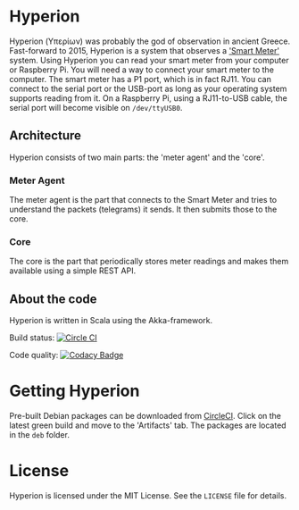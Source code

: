 # Hyperion
Hyperion (Υπερίων) was probably the god of observation in ancient Greece.
Fast-forward to 2015, Hyperion is a system that observes a ['Smart Meter'](https://en.wikipedia.org/wiki/Smart_meter) system.
Using Hyperion you can read your smart meter from your computer or Raspberry Pi.
You will need a way to connect your smart meter to the computer.
The smart meter has a P1 port, which is in fact RJ11.
You can connect to the serial port or the USB-port as long as your operating system supports reading from it.
On a Raspberry Pi, using a RJ11-to-USB cable, the serial port will become visible on `/dev/ttyUSB0`.

## Architecture
Hyperion consists of two main parts: the 'meter agent' and the 'core'.

### Meter Agent
The meter agent is the part that connects to the Smart Meter and tries to understand the packets (telegrams) it sends.
It then submits those to the core.

### Core
The core is the part that periodically stores meter readings and makes them available using a simple REST API.

## About the code
Hyperion is written in Scala using the Akka-framework.

Build status: [![Circle CI](https://circleci.com/gh/mthmulders/hyperion/tree/master.svg?style=svg)](https://circleci.com/gh/mthmulders/hyperion/tree/master)

Code quality: [![Codacy Badge](https://api.codacy.com/project/badge/grade/13a2d2b6f4fc43c1bdcd7f5c0306bd4f)](https://www.codacy.com/app/m-th-mulders/hyperion)

# Getting Hyperion
Pre-built Debian packages can be downloaded from [CircleCI](https://circleci.com/gh/mthmulders/hyperion).
Click on the latest green build and move to the 'Artifacts' tab.
The packages are located in the `deb` folder.

# License
Hyperion is licensed under the MIT License. See the `LICENSE` file for details.